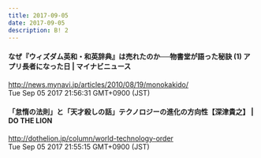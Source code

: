 ```yaml
---
title: 2017-09-05
date: 2017-09-05
description: B! 2
---
```


#### なぜ『ウィズダム英和・和英辞典』は売れたのか──物書堂が語った秘訣 (1) アプリ長者になった日 | マイナビニュース
http://news.mynavi.jp/articles/2010/08/19/monokakido/<br>
Tue Sep 05 2017 21:56:31 GMT+0900 (JST)<br>


#### 「怠惰の法則」と「天才殺しの話」テクノロジーの進化の方向性【深津貴之】  |  DO THE LION
http://dothelion.jp/column/world-technology-order<br>
Tue Sep 05 2017 21:55:15 GMT+0900 (JST)<br>


